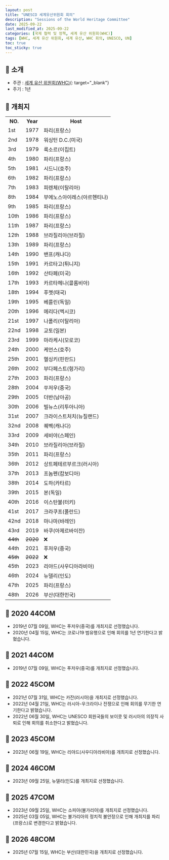 ```yaml
---
layout: post
title: "UNESCO 세계유산위원회 회의"
description: "Sessions of the World Heritage Committee"
date: 2025-09-22
last_modified_at: 2025-09-22
categories: [국제 협력 및 정책, 세계 유산 위원회(WHC)]
tags: [WHC, 세계 유산 위원회, 세계 유산, WHC 회의, UNESCO, UN]
toc: true
toc_sticky: true
---
```

## 📜 소개
* 주관 : [세계 유산 위원회(WHC)](https://whc.unesco.org/){: target="_blank"}
* 주기 : 1년

## 📜 개최지

<html>

<head>
    <meta charset="UTF-8">
</head>

<body>
    <table>
        <tr class="header-row">
            <th class="col-no">NO.</th>
            <th class="col-year">Year</th>
            <th class="col-host">Host</th>
        </tr>
        <tr>
            <td>1st</td>
            <td>1977</td>
            <td>파리(프랑스)</td>
        </tr>
        <tr>
            <td>2nd</td>
            <td>1978</td>
            <td>워싱턴 D.C.(미국)</td>
        </tr>
        <tr>
            <td>3rd</td>
            <td>1979</td>
            <td>룩소르(이집트)</td>
        </tr>
        <tr>
            <td>4th</td>
            <td>1980</td>
            <td>파리(프랑스)</td>
        </tr>
        <tr>
            <td>5th</td>
            <td>1981</td>
            <td>시드니(호주)</td>
        </tr>
        <tr>
            <td>6th</td>
            <td>1982</td>
            <td>파리(프랑스)</td>
        </tr>
        <tr>
            <td>7th</td>
            <td>1983</td>
            <td>피렌체(이탈리아)</td>
        </tr>
        <tr>
            <td>8th</td>
            <td>1984</td>
            <td>부에노스아이레스(아르헨티나)</td>
        </tr>
        <tr>
            <td>9th</td>
            <td>1985</td>
            <td>파리(프랑스)</td>
        </tr>
        <tr>
            <td>10th</td>
            <td>1986</td>
            <td>파리(프랑스)</td>
        </tr>
        <tr>
            <td>11th</td>
            <td>1987</td>
            <td>파리(프랑스)</td>
        </tr>
        <tr>
            <td>12th</td>
            <td>1988</td>
            <td>브라질리아(브라질)</td>
        </tr>
        <tr>
            <td>13th</td>
            <td>1989</td>
            <td>파리(프랑스)</td>
        </tr>
        <tr>
            <td>14th</td>
            <td>1990</td>
            <td>밴프(캐나다)</td>
        </tr>
        <tr>
            <td>15th</td>
            <td>1991</td>
            <td>카르타고(튀니지)</td>
        </tr>
        <tr>
            <td>16th</td>
            <td>1992</td>
            <td>산타페(미국)</td>
        </tr>
        <tr>
            <td>17th</td>
            <td>1993</td>
            <td>카르타헤나(콜롬비아)</td>
        </tr>
        <tr>
            <td>18th</td>
            <td>1994</td>
            <td>푸껫(태국)</td>
        </tr>
        <tr>
            <td>19th</td>
            <td>1995</td>
            <td>베를린(독일)</td>
        </tr>
        <tr>
            <td>20th</td>
            <td>1996</td>
            <td>메리다(멕시코)</td>
        </tr>
        <tr>
            <td>21st</td>
            <td>1997</td>
            <td>나폴리(이탈리아)</td>
        </tr>
        <tr>
            <td>22nd</td>
            <td>1998</td>
            <td>교토(일본)</td>
        </tr>
        <tr>
            <td>23rd</td>
            <td>1999</td>
            <td>마라케시(모로코)</td>
        </tr>
        <tr>
            <td>24th</td>
            <td>2000</td>
            <td>케언스(호주)</td>
        </tr>
        <tr>
            <td>25th</td>
            <td>2001</td>
            <td>헬싱키(핀란드)</td>
        </tr>
        <tr>
            <td>26th</td>
            <td>2002</td>
            <td>부다페스트(헝가리)</td>
        </tr>
        <tr>
            <td>27th</td>
            <td>2003</td>
            <td>파리(프랑스)</td>
        </tr>
        <tr>
            <td>28th</td>
            <td>2004</td>
            <td>쑤저우(중국)</td>
        </tr>
        <tr>
            <td>29th</td>
            <td>2005</td>
            <td>더반(남아공)</td>
        </tr>
        <tr>
            <td>30th</td>
            <td>2006</td>
            <td>빌뉴스(리투아니아)</td>
        </tr>
        <tr>
            <td>31st</td>
            <td>2007</td>
            <td>크라이스트처치(뉴질랜드)</td>
        </tr>
        <tr>
            <td>32nd</td>
            <td>2008</td>
            <td>퀘벡(캐나다)</td>
        </tr>
        <tr>
            <td>33rd</td>
            <td>2009</td>
            <td>세비야(스페인)</td>
        </tr>
        <tr>
            <td>34th</td>
            <td>2010</td>
            <td>브라질리아(브라질)</td>
        </tr>
        <tr>
            <td>35th</td>
            <td>2011</td>
            <td>파리(프랑스)</td>
        </tr>
        <tr>
            <td>36th</td>
            <td>2012</td>
            <td>상트페테르부르크(러시아)</td>
        </tr>
        <tr>
            <td>37th</td>
            <td>2013</td>
            <td>프놈펜(캄보디아)</td>
        </tr>
        <tr>
            <td>38th</td>
            <td>2014</td>
            <td>도하(카타르)</td>
        </tr>
        <tr>
            <td>39th</td>
            <td>2015</td>
            <td>본(독일)</td>
        </tr>
        <tr>
            <td>40th</td>
            <td>2016</td>
            <td>이스탄불(터키)</td>
        </tr>
        <tr>
            <td>41st</td>
            <td>2017</td>
            <td>크라쿠프(폴란드)</td>
        </tr>
        <tr>
            <td>42nd</td>
            <td>2018</td>
            <td>마나마(바레인)</td>
        </tr>
        <tr>
            <td>43rd</td>
            <td>2019</td>
            <td>바쿠(아제르바이잔)</td>
        </tr>
        <tr>
            <td><del>44th</del></td>
            <td><del>2020</del></td>
            <td>❌</td>
        </tr>
        <tr>
            <td>44th</td>
            <td>2021</td>
            <td>푸저우(중국)</td>
        </tr>
        <tr>
            <td><del>45th</del></td>
            <td><del>2022</del></td>
            <td>❌</td>
        </tr>
        <tr>
            <td>45th</td>
            <td>2023</td>
            <td>리야드(사우디아라비아)</td>
        </tr>
        <tr>
            <td>46th</td>
            <td>2024</td>
            <td>뉴델리(인도)</td>
        </tr>
        <tr>
            <td>47th</td>
            <td>2025</td>
            <td>파리(프랑스)</td>
        </tr>
        <tr class="korea-host-bg">
            <td><span class="korea-host">48th</span></td>
            <td><span class="korea-host">2026</span></td>
            <td><span class="korea-host">부산(대한민국)</span></td>
        </tr>
    </table>
</body>

</html>

## 📜 2020 44COM
* 2019년 07월 09일, WHC는 푸저우(중국)를 개최지로 선정했습니다.
* 2020년 04월 15일, WHC는 코로나19 범유행으로 인해 회의를 1년 연기한다고 밝혔습니다.

## 📜 2021 44COM
* 2019년 07월 09일, WHC는 <span class="foreign-host">푸저우(중국)</span>를 개최지로 선정했습니다.

## 📜 2022 45COM
* 2021년 07월 31일, WHC는 카잔(러시아)을 개최지로 선정했습니다.
* 2022년 04월 21일, WHC는 러시아-우크라이나 전쟁으로 인해 회의를 무기한 연기한다고 밝혔습니다.
* 2022년 06월 30일, WHC는 UNESCO 회원국들의 보이콧 및 러시아의 의장직 사퇴로 인해 회의를 취소한다고 밝혔습니다.

## 📜 2023 45COM
* 2023년 06월 19일, WHC는 <span class="foreign-host">리야드(사우디아라비아)</span>를 개최지로 선정했습니다.

## 📜 2024 46COM
* 2023년 09월 25일, <span class="foreign-host">뉴델리(인도)</span>를 개최지로 선정했습니다.

## 📜 2025 47COM
* 2023년 09월 25일, WHC는 소피아(불가리아)를 개최지로 선정했습니다.
* 2025년 03월 05일, WHC는 불가리아의 정치적 불안정으로 인해 개최지를 <span class="foreign-host">파리(프랑스)</span>로 변경한다고 밝혔습니다.

## 📜 2026 48COM
* 2025년 07월 15일, WHC는 <span class="korea-host">부산(대한민국)</span>을 개최지로 선정했습니다.
